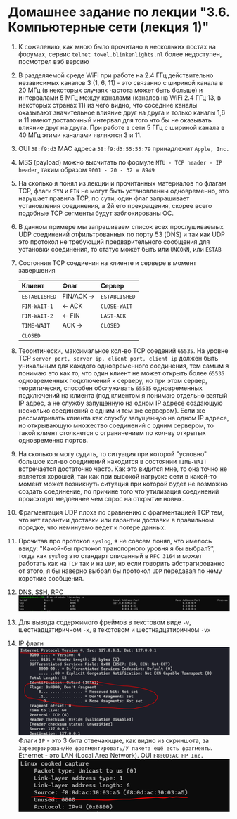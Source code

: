 # Домашнее задание по лекции "3.6. Компьютерные сети (лекция 1)"

1. К сожалению, как мною было прочитано в нескольких постах на форумах, сервис `telnet towel.blinkenlights.nl` более недоступен, посмотрел вэб версию
2. В разделяемой среде WiFi при работе на 2.4 ГГц действительно независимых каналов 3 (1, 6, 11) - это связанно с шириной канала в 20 МГц (в некоторых случаях частота может быть больше) и интервалами 5 МГц между каналами (каналов на WiFi 2.4 ГГц 13, в некоторых странах 11) из чего видно, что соседние каналы оказывают значительное влияние друг на друга и только каналы 1,6 и 11 имеют достаточный интервал для того что бы не оказывать влияние друг на друга. При работе в сети 5 ГГц с шириной канала в 40 МГц этими каналами являются 3 и 11.
3. OUI `38:f9:d3` MAC адреса `38:f9:d3:55:55:79` принадлежит `Apple, Inc.`
4. MSS (payload) можно высчитать по формуле `MTU - TCP header - IP header`, таким образом `9001 - 20 - 32 = 8949`
5. На сколько я понял из лекции и прочитанных материалов по флагам TCP, флаги `SYN` и `FIN` не могут быть установленны одновременно, это нарушает правила TCP, по сути, один флаг запрашивает установления соединения, а 2й его прекращения, скорее всего подобные TCP сегменты будут заблокированы ОС.
6. В данном примере мы запрашиваем список всех прослушиваемых UDP соединений отфильтрованных по порту 53 (DNS) и так как UDP это протокол не требующий предварительного сообщения для установки соединения, то статус может быть или `UNCONN`, или `ESTAB`
7. Состояния TCP соедиения на клиенте и сервере в момент завершения

    | Клиент | Флаг | Сервер |
    | ------ | ------ | ------ |
    | `ESTABLISHED` | FIN/ACK -> | `ESTABLISHED` |
    |     `FIN-WAIT-1`  |   <- ACK  | `CLOSE-WAIT`  |
    |     `FIN-WAIT-2`  |  <- FIN  | `LAST-ACK`  |
    |     `TIME-WAIT`  |  ACK ->  | `CLOSED`  |
    |     `CLOSED`  |   |   |

8. Теоритически, максимальное кол-во TCP соедений `65535`. На уровне TCP `server port, server ip, client port, client ip` должен быть уникальным для каждого одновременного соединения, тем самым я понимаю это как то, что один клиент не может открыть более `65535` одновременных подключений к серверу, но при этом сервер, теоритически, способен обслуживать `65535` одновременных подключений на клиента (под клиентом я понимаю отдельно взятый IP адрес, а не службу запущенную на одном IP адресе создающую несколько соединений с одним и тем же сервером). Если же рассматривать клиента как службу запущенную на одном IP адресе, но открывающую множество соединений с одним сервером, то такой клиент столкнется с ограничением по кол-ву открытых одновременно портов.
9. На сколько я могу судить, то ситуация при которой "условно" большое кол-во соединений находится в состоянии `TIME-WAIT` встречается достаточно часто. Как это видится мне, то она точно не является хорошей, так как при высокой нагрузке сети в какой-то момент может возникнуть ситуация при которой будет не возможно создать соединение, по причине того что утилизация соединений происходит медленнее чем спрос на открытие новых.
10. Фрагментация UDP плоха по сравнению с фрагментацией TCP тем, что нет гарантии доставки или гарантии доставки в правильном порядке, что неминуемо ведет к потере данных.
11. Прочитав про протокол `syslog`, я не совсем понял, что имелось ввиду: "Какой-бы протокол транспорного уровня я бы выбрал?", тогда как `syslog` это стандарт описанный в `RFC 3164` и может работать как на `TCP` так и на `UDP`, но если говорить абстрагированно от этого, я бы наверно выбрал бы протокол `UDP` передавая по нему короткие сообщения.
12. DNS, SSH, RPC
    ![ss](img/ss.PNG)
13. Для вывода содержимого фреймов в текстовом виде `-v`, шестнадцатиричном `-x`, в текстовом и шестнадцатиричном `-vx`
14. IP флаги
    ![ipflags](img/ip_flag.PNG)
    Флаги `IP` - это 3 бита отвечающие, как видно из скриншота, за `Зарезервирован/Не фрагментировать/У пакета ещё есть фрагменты`. Ethernet - это LAN (Local Area Network).
    OUI `F8:0D:AC HP Inc.`
    ![oui](img/oui.PNG)